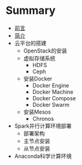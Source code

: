 # Summary

* [前言](README.md)
* [简介](chapter1.md)
* 云平台的搭建
   * OpenStack的安装
   * 虚拟存储系统
       * HDFS
       * Ceph
   * 安装Docker
       * Docker Engine
       * Docker Machine
       * Docker Compose
       * Docker Swarm
   * 安装Mesos
       * Chronos
* Spark并行计算环境部署
   * 部署架构
   * 主节点安装
   * 从节点安装
* Anaconda科学计算环境

